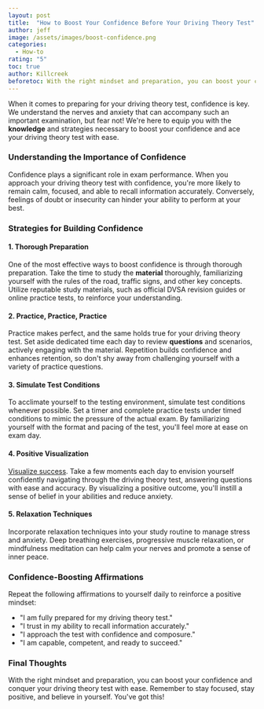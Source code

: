 ```yaml
---
layout: post
title:  "How to Boost Your Confidence Before Your Driving Theory Test"
author: jeff
image: /assets/images/boost-confidence.png
categories:
  - How-to
rating: "5"
toc: true
author: Killcreek
beforetoc: With the right mindset and preparation, you can boost your confidence and conquer your driving theory test with ease. Remember to stay focused, stay positive, and believe in yourself. You've got this!
---
```

When it comes to preparing for your driving theory test, confidence is key. We understand the nerves and anxiety that can accompany such an important examination, but fear not! We're here to equip you with the **knowledge** and strategies necessary to boost your confidence and ace your driving theory test with ease.

### Understanding the Importance of Confidence

Confidence plays a significant role in exam performance. When you approach your driving theory test with confidence, you're more likely to remain calm, focused, and able to recall information accurately. Conversely, feelings of doubt or insecurity can hinder your ability to perform at your best.

### Strategies for Building Confidence

#### 1. **Thorough Preparation**

One of the most effective ways to boost confidence is through thorough preparation. Take the time to study the **material** thoroughly, familiarizing yourself with the rules of the road, traffic signs, and other key concepts. Utilize reputable study materials, such as official DVSA revision guides or online practice tests, to reinforce your understanding.

#### 2. **Practice, Practice, Practice**

Practice makes perfect, and the same holds true for your driving theory test. Set aside dedicated time each day to review **questions** and scenarios, actively engaging with the material. Repetition builds confidence and enhances retention, so don't shy away from challenging yourself with a variety of practice questions.

#### 3. **Simulate Test Conditions**

To acclimate yourself to the testing environment, simulate test conditions whenever possible. Set a timer and complete practice tests under timed conditions to mimic the pressure of the actual exam. By familiarizing yourself with the format and pacing of the test, you'll feel more at ease on exam day.

#### 4. **Positive Visualization**

[Visualize success](/theory-test-essential-tips-for-success/). Take a few moments each day to envision yourself confidently navigating through the driving theory test, answering questions with ease and accuracy. By visualizing a positive outcome, you'll instill a sense of belief in your abilities and reduce anxiety.

#### 5. **Relaxation Techniques**

Incorporate relaxation techniques into your study routine to manage stress and anxiety. Deep breathing exercises, progressive muscle relaxation, or mindfulness meditation can help calm your nerves and promote a sense of inner peace.

### Confidence-Boosting Affirmations

Repeat the following affirmations to yourself daily to reinforce a positive mindset:

-   "I am fully prepared for my driving theory test."
-   "I trust in my ability to recall information accurately."
-   "I approach the test with confidence and composure."
-   "I am capable, competent, and ready to succeed."

### Final Thoughts

With the right mindset and preparation, you can boost your confidence and conquer your driving theory test with ease. Remember to stay focused, stay positive, and believe in yourself. You've got this!